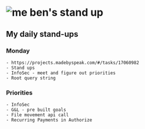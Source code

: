 # ![me](https://avatars2.githubusercontent.com/u/5232044?s=50&v=4) ben's stand up

## My daily stand-ups

### Monday

    - https://projects.madebyspeak.com/#/tasks/17060982
    - Stand ups
    - InfoSec - meet and figure out priorities
    - Root query string

### Priorities 
   
    - InfoSec
    - G&L - pre built goals
    - File movement api call
    - Recurring Payments in Authorize
